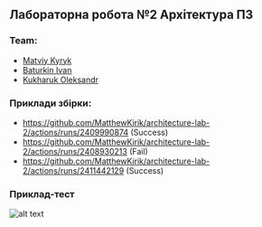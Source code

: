 Лабораторна робота №2 Архітектура ПЗ
---

### Team:
+ [Matviy Kyryk](https://github.com/MatthewKirik)
+ [Baturkin Ivan](https://github.com/gurug-prog)
+ [Kukharuk Oleksandr](https://github.com/VipDipp) 

### Приклади збірки:
+ https://github.com/MatthewKirik/architecture-lab-2/actions/runs/2409990874 (Success)
+ https://github.com/MatthewKirik/architecture-lab-2/actions/runs/2408930213 (Fail)
+ https://github.com/MatthewKirik/architecture-lab-2/actions/runs/2411442129 (Success)

### Приклад-тест
![alt text](https://i.imgur.com/Ws20wOQ.png)
